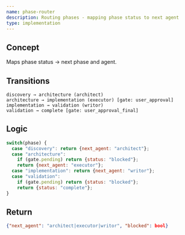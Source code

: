 ```yaml
---
name: phase-router
description: Routing phases - mapping phase status to next agent
type: implementation
---
```


## Concept

Maps phase status → next phase and agent.

## Transitions

```
discovery → architecture (architect)
architecture → implementation (executor) [gate: user_approval]
implementation → validation (writor)
validation → complete [gate: user_approval_final]
```

## Logic

```javascript
switch(phase) {
  case "discovery": return {next_agent: "architect"};
  case "architecture":
    if (gate.pending) return {status: "blocked"};
    return {next_agent: "executor"};
  case "implementation": return {next_agent: "writor"};
  case "validation":
    if (gate.pending) return {status: "blocked"};
    return {status: "complete"};
}
```

## Return

```json
{"next_agent": "architect|executor|writor", "blocked": bool}
```
